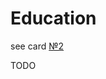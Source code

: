 # Education

see card [№2](./2%20education.md)

TODO
<!--stackedit_data:
eyJoaXN0b3J5IjpbLTkzMjAxNjgxMF19
-->